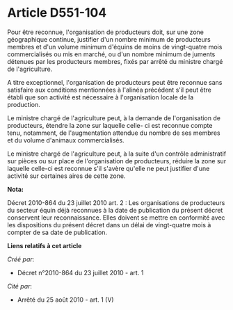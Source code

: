 # Article D551-104

Pour être reconnue, l'organisation de producteurs doit, sur une zone géographique continue, justifier d'un nombre minimum de
producteurs membres et d'un volume minimum d'équins de moins de vingt-quatre mois commercialisés ou mis en marché, ou d'un
nombre minimum de juments détenues par les producteurs membres, fixés par arrêté du ministre chargé de l'agriculture. 

A titre exceptionnel, l'organisation de producteurs peut être reconnue sans satisfaire aux conditions mentionnées à l'alinéa
précédent s'il peut être établi que son activité est nécessaire à l'organisation locale de la production. 

Le ministre chargé de l'agriculture peut, à la demande de l'organisation de producteurs, étendre la zone sur laquelle celle-
ci est reconnue compte tenu, notamment, de l'augmentation attendue du nombre de ses membres et du volume d'animaux
commercialisés. 

Le ministre chargé de l'agriculture peut, à la suite d'un contrôle administratif sur pièces ou sur place de l'organisation de
producteurs, réduire la zone sur laquelle celle-ci est reconnue s'il s'avère qu'elle ne peut justifier d'une activité sur
certaines aires de cette zone.

**Nota:**

Décret 2010-864 du 23 juillet 2010 art. 2 : Les organisations de producteurs du secteur équin déjà reconnues à la date de
publication du présent décret conservent leur reconnaissance. Elles doivent se mettre en conformité avec les dispositions du
présent décret dans un délai de vingt-quatre mois à compter de sa date de publication.

**Liens relatifs à cet article**

_Créé par_:

  - Décret n°2010-864 du 23 juillet 2010 - art. 1

_Cité par_:

  - Arrêté du 25 août 2010 - art. 1 (V)
